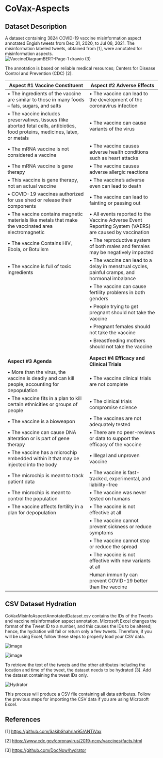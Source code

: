 # CoVax-Aspects

## Dataset Description
A dataset containing 3824 COVID-19 vaccine misinformation aspect annotated Engish tweets from Dec 31, 2020, to Jul 08, 2021. The misinformation labeled tweets, obtained from [1], were annotated for misinformation aspects.  
![VaccineDiagramBERT-Page-1 drawio (3)](https://user-images.githubusercontent.com/102157487/170836191-2ae2e561-f080-4bf9-bb24-b3a1c404e9d7.png)


The annotation is based on reliable medical resources; Centers for Disease Control and Prevention (CDC) [2].

| **Aspect #1 Vaccine Constituent** | **Aspect #2 Adverse Effects** |
|-------------------------------|---------------------------|
| •	The ingredients of the vaccine are similar to those in many foods – fats, sugars, and salts | •	The vaccine can lead to the development of the coronavirus infection 
| •	The vaccine includes preservatives, tissues (like aborted fetal cells, antibiotics, food proteins, medicines, latex, or metals |  •	The vaccine can cause variants of the virus 
| •	The mRNA vaccine is not considered a vaccine | •	The vaccine causes adverse health conditions such as heart attacks
| •	The mRNA vaccine is gene therapy |  •	The vaccine causes adverse allergic reactions
| •	This vaccine is gene therapy, not an actual vaccine  |  •	The vaccine’s adverse even can lead to death
| •	COVID-19 vaccines authorized for use shed or release their components | •	The vaccine can lead to fainting or passing out
| •	The vaccine contains magnetic materials like metals that make the vaccinated area electromagnetic | •	All events reported to the Vaccine Adverse Event Reporting System (VAERS) are caused by vaccination
| •	The vaccine Contains HIV, Ebola, or Botulism  | •	The reproductive system of both males and females may be negatively impacted 
| •	The vaccine is full of toxic ingredients        | •	The vaccine can lead to a delay in menstrual cycles, painful cramps, and hormonal imbalance                                                      
|                               | •	The vaccine can cause fertility problems in both genders 
|                               | •	People trying to get pregnant should not take the vaccine 
|                               | •	Pregnant females should not take the vaccine
|                               | •	Breastfeeding mothers should not take the vaccine 
|                               |                           |
|                               |                           |
| **Aspect #3 Agenda** | **Aspect #4 Efficacy and Clinical Trials** |
|•	More than the virus, the vaccine is deadly and can kill people, accounting for depopulation | •	The vaccine clinical trials are not complete  
|•	The vaccine fits in a plan to kill certain ethnicities or groups of people | •	The clinical trials compromise science 
|•	The vaccine is a bioweapon | •	The vaccines are not adequately tested 
|•	The vaccine can cause DNA alteration or is part of gene therapy | •	There are no peer-reviews or data to support the efficacy of the vaccine
|•	The vaccine has a microchip embedded within it that may be injected into the body | •	Illegal and unproven vaccine  
|•	The microchip is meant to track patient data | •	The vaccine is fast-tracked, experimental, and liability-free 
|•	The microchip is meant to control the population | •	The vaccine was never tested on humans 
|•	The vaccine affects fertility in a plan for depopulation | • The vaccine is not effective at all 
|                                                            | •	The vaccine cannot prevent sickness or reduce symptoms
|                                                            | •	The vaccine cannot stop or reduce the spread
|                                                            | •	The vaccine is not effective with new variants at all
|                                                            | Human immunity can prevent COVID-19 better than the vaccine

## CSV Dataset Hydration
CoVaxMisinfoAspectAnnotatedDataset.csv contains the IDs of the Tweets and vaccine misinformation aspect annotation. Microsoft Excel changes the format of the Tweet ID to a number, and this causes the IDs to be altered; hence, the hydration will fail or return only a few tweets. Therefore, if you will be using Excel, follow these steps to properly load your CSV data.  

![image](https://user-images.githubusercontent.com/102157487/167255486-7e40181a-2c95-4065-bdd9-689c38007925.png)

![image](https://user-images.githubusercontent.com/102157487/167255494-236676e4-2f38-42e7-8fcc-e4a2f23939cb.png)

To retrieve the text of the tweets and the other attributes including the location and time of the tweet, the dataset needs to be hydrated [3]. Add the dataset containing the tweet IDs only. 


![Hydrator](https://user-images.githubusercontent.com/102157487/168446306-e4108ebd-8549-4ee4-89bc-c44fc39c268a.png)

This process will produce a CSV file containing all data attributes. Follow the previous steps for importing the CSV data if you are using Microsoft Excel.  

## References
[1] https://github.com/SakibShahriar95/ANTiVax

[2] https://www.cdc.gov/coronavirus/2019-ncov/vaccines/facts.html

[3]  https://github.com/DocNow/hydrator 

